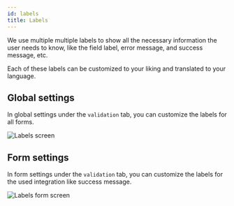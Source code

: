```yaml
---
id: labels
title: Labels
---
```


We use multiple multiple labels to show all the necessary information the user needs to know, like the field label, error message, and success message, etc.

Each of these labels can be customized to your liking and translated to your language.

## Global settings

In global settings under the `validation` tab, you can customize the labels for all forms.

![Labels screen](/img/pentagram.svg)

## Form settings

In form settings under the `validation` tab, you can customize the labels for the used integration like success message.

![Labels form screen](/img/pentagram.svg)

